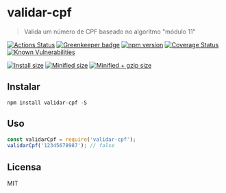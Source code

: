 # validar-cpf

> Valida um número de CPF baseado no algorítmo "módulo 11"

[![Actions Status](https://github.com/guilhermehn/validar-cpf/workflows/Node%20CI/badge.svg)](https://github.com/guilhermehn/validar-cpf/actions)
[![Greenkeeper badge](https://badges.greenkeeper.io/guilhermehn/validar-cpf.svg)](https://greenkeeper.io/)
[![npm version](https://badge.fury.io/js/validar-cpf.svg)](http://badge.fury.io/js/validar-cpf)
[![Coverage Status](https://coveralls.io/repos/github/guilhermehn/validar-cpf/badge.svg?branch=master)](https://coveralls.io/github/guilhermehn/validar-cpf?branch=master)
[![Known Vulnerabilities](https://snyk.io/test/github/guilhermehn/validar-cpf/badge.svg)](https://snyk.io/test/github/guilhermehn/validar-cpf)

[![Install size](https://badgen.net/packagephobia/install/validar-cpf)](https://badgen.net/packagephobia/install/validar-cpf)
[![Minified size](https://badgen.net/bundlephobia/min/validar-cpf)](https://badgen.net/bundlephobia/min/validar-cpf)
[![Minified + gzip size](https://badgen.net/bundlephobia/minzip/validar-cpf)](https://badgen.net/bundlephobia/minzip/validar-cpf)

## Instalar

`npm install validar-cpf -S`

## Uso

```js
const validarCpf = require('validar-cpf');
validarCpf('12345678987'); // false
```

## Licensa

MIT
